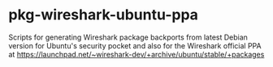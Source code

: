 pkg-wireshark-ubuntu-ppa
========================

Scripts for generating Wireshark package backports from latest Debian
version for Ubuntu's security pocket and also for the Wireshark official PPA at https://launchpad.net/~wireshark-dev/+archive/ubuntu/stable/+packages
